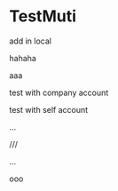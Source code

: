 # TestMuti

add in local

hahaha

aaa

test with company account

test with self account

...

///

...


ooo